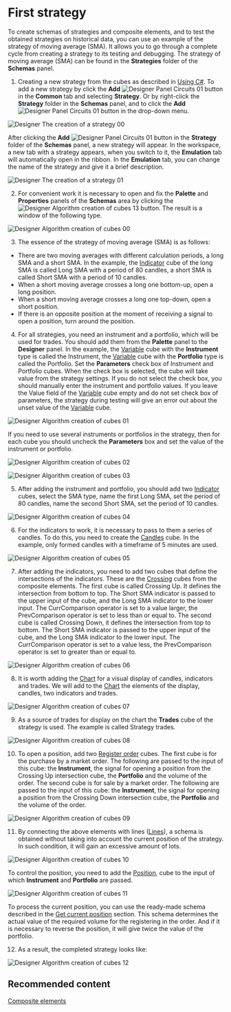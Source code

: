 # First strategy

To create schemas of strategies and composite elements, and to test the obtained strategies on historical data, you can use an example of the strategy of moving average (SMA). It allows you to go through a complete cycle from creating a strategy to its testing and debugging. The strategy of moving average (SMA) can be found in the **Strategies** folder of the **Schemas** panel.

1. Creating a new strategy from the cubes as described in [Using C\#](../using_csharp.md). To add a new strategy by click the **Add** ![Designer Panel Circuits 01](../../../../images/designer_panel_circuits_01.png) button in the **Common** tab and selecting **Strategy**. Or by right\-click the **Strategy** folder in the **Schemas** panel, and to click the **Add** ![Designer Panel Circuits 01](../../../../images/designer_panel_circuits_01.png) button in the drop\-down menu.

![Designer The creation of a strategy 00](../../../../images/designer_creation_of_strategy_00.png)

After clicking the **Add** ![Designer Panel Circuits 01](../../../../images/designer_panel_circuits_01.png) button in the **Strategy** folder of the **Schemas** panel, a new strategy will appear. In the workspace, a new tab with a strategy appears, when you switch to it, the **Emulation** tab will automatically open in the ribbon. In the **Emulation** tab, you can change the name of the strategy and give it a brief description.

![Designer The creation of a strategy 01](../../../../images/designer_creation_of_strategy_01.png)

2. For convenient work it is necessary to open and fix the **Palette** and **Properties** panels of the **Schemas** area by clicking the ![Designer Algorithm creation of cubes 13](../../../../images/designer_algorithm_creation_of_elements_13.png) button. The result is a window of the following type.

![Designer Algorithm creation of cubes 00](../../../../images/designer_algorithm_creation_of_elements_00.png)

3. The essence of the strategy of moving average (SMA) is as follows:

- There are two moving averages with different calculation periods, a long SMA and a short SMA. In the example, the [Indicator](elements/common/indicator.md) cube of the long SMA is called Long SMA with a period of 80 candles, a short SMA is called Short SMA with a period of 10 candles.
- When a short moving average crosses a long one bottom\-up, open a long position.
- When a short moving average crosses a long one top\-down, open a short position.
- If there is an opposite position at the moment of receiving a signal to open a position, turn around the position.

4. For all strategies, you need an instrument and a portfolio, which will be used for trades. You should add them from the **Palette** panel to the **Designer** panel. In the example, the [Variable](elements/data_sources/variable.md) cube with the **Instrument** type is called the Instrument, the [Variable](elements/data_sources/variable.md) cube with the **Portfolio** type is called the Portfolio. Set the **Parameters** check box of Instrument and Portfolio cubes. When the check box is selected, the cube will take value from the strategy settings. If you do not select the check box, you should manually enter the instrument and portfolio values. If you leave the Value field of the [Variable](elements/data_sources/variable.md) cube empty and do not set check box of parameters, the strategy during testing will give an error out about the unset value of the [Variable](elements/data_sources/variable.md) cube.

![Designer Algorithm creation of cubes 01](../../../../images/designer_algorithm_creation_of_elements_01.png)

If you need to use several instruments or portfolios in the strategy, then for each cube you should uncheck the **Parameters** box and set the value of the instrument or portfolio.

![Designer Algorithm creation of cubes 02](../../../../images/designer_algorithm_creation_of_elements_02.png)

![Designer Algorithm creation of cubes 03](../../../../images/designer_algorithm_creation_of_elements_03.png)

5. After adding the instrument and portfolio, you should add two [Indicator](elements/common/indicator.md) cubes, select the SMA type, name the first Long SMA, set the period of 80 candles, name the second Short SMA, set the period of 10 candles.

![Designer Algorithm creation of cubes 04](../../../../images/designer_algorithm_creation_of_elements_04.png)

6. For the indicators to work, it is necessary to pass to them a series of candles. To do this, you need to create the [Candles](elements/data_sources/candles.md) cube. In the example, only formed candles with a timeframe of 5 minutes are used.

![Designer Algorithm creation of cubes 05](../../../../images/designer_algorithm_creation_of_elements_05.png)

7. After adding the indicators, you need to add two cubes that define the intersections of the indicators. These are the [Crossing](elements/common/crossing.md) cubes from the composite elements. The first cube is called Crossing Up. It defines the intersection from bottom to top. The Short SMA indicator is passed to the upper input of the cube, and the Long SMA indicator to the lower input. The CurrComparison operator is set to a value larger, the PrevComparison operator is set to less than or equal to. The second cube is called Crossing Down, it defines the intersection from top to bottom. The Short SMA indicator is passed to the upper input of the cube, and the Long SMA indicator to the lower input. The CurrComparison operator is set to a value less, the PrevComparison operator is set to greater than or equal to.

![Designer Algorithm creation of cubes 06](../../../../images/designer_algorithm_creation_of_elements_06.png)

8. It is worth adding the [Chart](elements/common/chart.md) for a visual display of candles, indicators and trades. We will add to the [Chart](elements/common/chart.md) the elements of the display, candles, two indicators and trades.

![Designer Algorithm creation of cubes 07](../../../../images/designer_algorithm_creation_of_elements_07.png)

9. As a source of trades for display on the chart the **Trades** cube of the strategy is used. The example is called Strategy trades.

![Designer Algorithm creation of cubes 08](../../../../images/designer_algorithm_creation_of_elements_08.png)

10. To open a position, add two [Register order](elements/trading/register_order.md) cubes. The first cube is for the purchase by a market order. The following are passed to the input of this cube: the **Instrument**, the signal for opening a position from the Crossing Up intersection cube, the **Portfolio** and the volume of the order. The second cube is for sale by a market order. The following are passed to the input of this cube: the **Instrument**, the signal for opening a position from the Crossing Down intersection cube, the **Portfolio** and the volume of the order.

![Designer Algorithm creation of cubes 09](../../../../images/designer_algorithm_creation_of_elements_09.png)

11. By connecting the above elements with lines ([Lines](lines.md)), a schema is obtained without taking into account the current position of the strategy. In such condition, it will gain an excessive amount of lots.

![Designer Algorithm creation of cubes 10](../../../../images/designer_algorithm_creation_of_elements_10.png)

To control the position, you need to add the [Position](elements/common/position.md), cube to the input of which **Instrument** and **Portfolio** are passed.

![Designer Algorithm creation of cubes 11](../../../../images/designer_algorithm_creation_of_elements_11.png)

To process the current position, you can use the ready\-made schema described in the [Get current position](schema_samples/get_current_position.md) section. This schema determines the actual value of the required volume for the registering in the order. And if it is necessary to reverse the position, it will give twice the value of the portfolio.

12. As a result, the completed strategy looks like:

![Designer Algorithm creation of cubes 12](../../../../images/designer_algorithm_creation_of_elements_12.png)

## Recommended content

[Composite elements](composite_elements.md)
